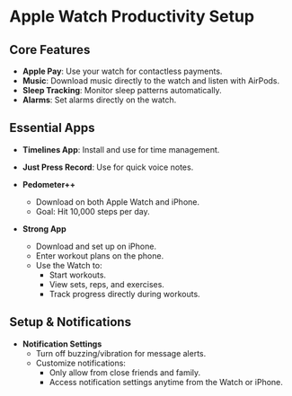 # Apple Watch Productivity Setup

## Core Features

- **Apple Pay**: Use your watch for contactless payments.
- **Music**: Download music directly to the watch and listen with AirPods.
- **Sleep Tracking**: Monitor sleep patterns automatically.
- **Alarms**: Set alarms directly on the watch.

## Essential Apps

- **Timelines App**: Install and use for time management.
- **Just Press Record**: Use for quick voice notes.
- **Pedometer++**
  - Download on both Apple Watch and iPhone.
  - Goal: Hit 10,000 steps per day.

- **Strong App**
  - Download and set up on iPhone.
  - Enter workout plans on the phone.
  - Use the Watch to:
    - Start workouts.
    - View sets, reps, and exercises.
    - Track progress directly during workouts.

## Setup & Notifications

- **Notification Settings**
  - Turn off buzzing/vibration for message alerts.
  - Customize notifications:
    - Only allow from close friends and family.
    - Access notification settings anytime from the Watch or iPhone.

